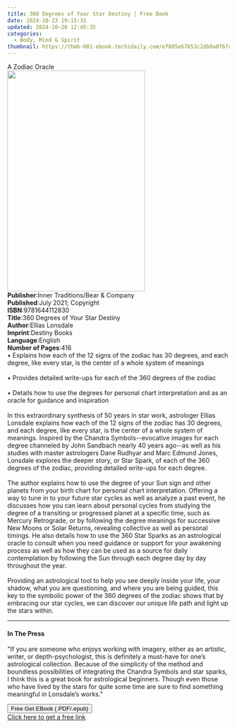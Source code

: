 ```yaml
---
title: 360 Degrees of Your Star Destiny | Free Book
date: 2024-10-23 19:15:31
updated: 2024-10-26 12:45:35
categories:
  - Body, Mind & Spirit
thumbnail: https://thmb-001-ebook.techidaily.com/ef885e67653c2db0a0f67cb856c95d2757ad78eec976a43605753b46363cf336.jpg
---
```

<main id="book-container">
  <div class="flex flex-col">
    <div class="book-brief flex-1 py-6 px-4 sm:p-6 md:py-10 md:px-8">
      <!-- brief-->
      <div class="book-brief-main">A Zodiac Oracle</div>
    </div>
    <div
      class="book-meta-info flex-1 grid gap-4 col-start-1 col-end-3 row-start-1 sm:mb-6 sm:grid-cols-4 lg:gap-6 lg:col-start-2 lg:row-end-6 lg:row-span-6 lg:mb-0"
    >
      <div
        class="book-meta-info-left place-content-center mt-4 p-4 text-sm leading-6 col-start-2 col-span-2 dark:text-slate-400"
      >
        <img
          class="w-full h-500 object-cover rounded-lg sm:h-255 sm:col-span-2 lg:col-span-full"
          src="https://img-001-ebook.techidaily.com/5cc6e35cdc390aa989672d3d19bdd842ba223b2def78fe26dda5f54e31fd01c8.jpg"
          alt=""
          width="312"
          height="500"
        />
      </div>
      <div
        class="book-meta-info-right mt-2 col-start-1 row-start-2 col-span-3 self-center"
      >
        <!-- meta data  -->
        <div class="flex flex-col px-4 md:px-8">
          <div class="flex-1">
            <strong>Publisher</strong>:<span class="px-2"
              >Inner Traditions/Bear &amp; Company</span
            >
          </div>
          <div class="flex-1">
            <strong>Published</strong>:<span class="px-2"
              >July 2021; Copyright</span
            >
          </div>
          <div class="flex-1">
            <strong>ISBN</strong>:<span class="px-2">9781644112830</span>
          </div>
          <div class="flex-1">
            <strong>Title</strong>:<span class="px-2"
              >360 Degrees of Your Star Destiny</span
            >
          </div>
          <div class="flex-1">
            <strong>Author</strong>:<span class="px-2">Ellias Lonsdale</span>
          </div>
          <div class="flex-1">
            <strong>Imprint</strong>:<span class="px-2">Destiny Books</span>
          </div>
          <div class="flex-1">
            <strong>Language</strong>:<span class="px-2">English</span>
          </div>
          <div class="flex-1">
            <strong>Number of Pages</strong>:<span class="px-2">416</span>
          </div>
        </div>
      </div>
    </div>
    <div class="book-description flex-1 py-6 px-4 sm:p-6 md:py-10 md:px-8">
      <div class="book-description-main">
        <div accordion-content="" id="description">
          • Explains how each of the 12 signs of the zodiac has 30 degrees, and
          each degree, like every star, is the center of a whole system of
          meanings <br /><br />• Provides detailed write-ups for each of the 360
          degrees of the zodiac <br /><br />• Details how to use the degrees for
          personal chart interpretation and as an oracle for guidance and
          inspiration <br /><br />In this extraordinary synthesis of 50 years in
          star work, astrologer Ellias Lonsdale explains how each of the 12
          signs of the zodiac has 30 degrees, and each degree, like every star,
          is the center of a whole system of meanings. Inspired by the Chandra
          Symbols--evocative images for each degree channeled by John Sandbach
          nearly 40 years ago--as well as his studies with master astrologers
          Dane Rudhyar and Marc Edmund Jones, Lonsdale explores the deeper
          story, or Star Spark, of each of the 360 degrees of the zodiac,
          providing detailed write-ups for each degree. <br /><br />The author
          explains how to use the degree of your Sun sign and other planets from
          your birth chart for personal chart interpretation. Offering a way to
          tune in to your future star cycles as well as analyze a past event, he
          discusses how you can learn about personal cycles from studying the
          degree of a transiting or progressed planet at a specific time, such
          as Mercury Retrograde, or by following the degree meanings for
          successive New Moons or Solar Returns, revealing collective as well as
          personal timings. He also details how to use the 360 Star Sparks as an
          astrological oracle to consult when you need guidance or support for
          your awakening process as well as how they can be used as a source for
          daily contemplation by following the Sun through each degree day by
          day throughout the year. <br /><br />Providing an astrological tool to
          help you see deeply inside your life, your shadow, what you are
          questioning, and where you are being guided, this key to the symbolic
          power of the 360 degrees of the zodiac shows that by embracing our
          star cycles, we can discover our unique life path and light up the
          stars within.
        </div>
        <div class="accordion-fader"></div>
      </div>
    </div>
    <div class="book-excerpts flex-1 py-6 px-4 sm:p-6 md:py-10 md:px-8">
      <!-- excerpts-->
      <div class="book-excerpts-main">
        <hr />
        <h4 class="placeholder placeholder-heading">
          <span>In The Press</span>
        </h4>
        <p>
          "If you are someone who enjoys working with imagery, either as an
          artistic, writer, or depth-psychologist, this is definitely a
          must-have for one’s astrological collection. Because of the simplicity
          of the method and boundless possibilities of integrating the Chandra
          Symbols and star sparks, I think this is a great book for astrological
          beginners. Though even those who have lived by the stars for quite
          some time are sure to find something meaningful in Lonsdale’s works."
        </p>
      </div>
    </div>
    <div
      class="book-about-author flex-1 py-6 px-4 sm:p-6 md:py-10 md:px-8"
    ></div>
    <div class="book-free-get flex-1 py-6 px-4 sm:p-6 md:py-10 md:px-8">
      <button
        id="btn-free-get"
        class="bg-blue-500 hover:bg-blue-700 text-white font-bold py-2 px-4 rounded"
      >
        Free Get EBook (.PDF/.epub)
      </button>
      <div id="countdown-display" class="px-2 text-lg mt-2"></div>
      <a
        id="free-link"
        class="hidden bg-blue-500 hover:bg-blue-700 text-white font-bold py-2 px-4 rounded"
        href="https://www.ebooks.com/en-us/book/210133188/360-degrees-of-your-star-destiny/ellias-lonsdale/"
        target="_blank"
        >Click here to get a free link</a
      >
    </div>
    <script>
      let countdownTime = 0;
      let countdownInterval = null;
      document
        .getElementById('btn-free-get')
        .addEventListener('click', startCountdown);
      function startCountdown() {
        countdownTime = new Date().getTime() + 60000 * 3;
        countdownInterval = setInterval(updateCountdown, 1000);
        document.getElementById('btn-free-get').disabled = true;
        document
          .getElementById('btn-free-get')
          .classList.add('bg-gray-500', 'cursor-not-allowed');
      }
      function updateCountdown() {
        let currentTime = new Date().getTime();
        let timeLeft = countdownTime - currentTime;
        let secondsLeft = Math.floor(timeLeft / 1000);
        document.getElementById('countdown-display').innerHTML =
          `Remaining time: ${secondsLeft} seconds.`;
        if (secondsLeft <= 0) {
          clearInterval(countdownInterval);
          document.getElementById('btn-free-get').classList.add('hidden');
          document.getElementById('free-link').classList.remove('hidden');
          document.getElementById('countdown-display').innerHTML = '';
        }
      }
    </script>
  </div>
</main>
